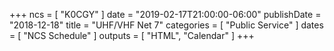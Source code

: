 +++
ncs = [ "K0CGY" ]
date = "2019-02-17T21:00:00-06:00"
publishDate = "2018-12-18"
title = "UHF/VHF Net 7"
categories = [ "Public Service" ]
dates = [ "NCS Schedule" ]
outputs = [ "HTML", "Calendar" ]
+++
